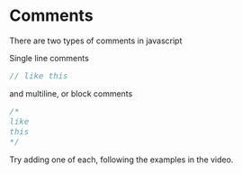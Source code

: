<style>
code, pre {
  font-size: 0.9rem;
}
</style>

# Comments

There are two types of comments in javascript

Single line comments

```js
// like this
```

and multiline, or block comments

```js
/*
like
this
*/
```

Try adding one of each, following the examples in the video.

